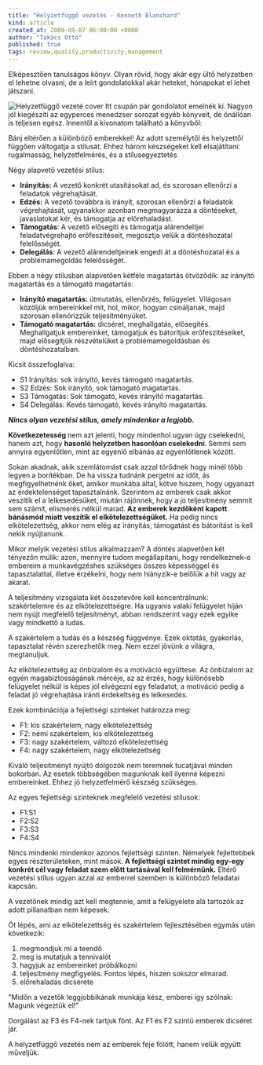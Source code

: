 ```yaml
---
title: "Helyzetfüggő vezetés - Kenneth Blanchard"
kind: article
created_at: 2009-09-07 06:00:00 +0000
author: "Takács Ottó"
published: true
tags: review,quality,productivity,management
---
```

Elképesztően tanulságos könyv. Olyan rövid, hogy akár egy ültő helyzetben el lehetne olvasni, de a leírt gondolatokkal akár heteket, hónapokat el lehet játszani.

<img src="/sites/default/files/helyzetfuggo-vezetes-cover.gif" alt="Helyzetfüggő vezeté cover" />
<!--break-->
Itt csupán pár gondolatot emelnék ki. Nagyon jól kiegészíti az egyperces menedzser sorozat egyéb könyveit, de önállóan is teljesen egész. Innentől a kivonatom található a könyvből:


Bánj eltérően a különböző emberekkel! Az adott személytől és helyzettől függően váltogatja a stílusát. Ehhez három készségeket kell elsajátítani:  rugalmasság, helyzetfelmérés, és a stílusegyeztetés

Négy alapvető vezetési stílus:

<ul>
    <li><strong>Irányítás:</strong> A vezető konkrét utasításokat ad, és szorosan ellenőrzi a feladatok végrehajtását.</li>
    <li><strong>Edzés:</strong> A vezető továbbra is irányít, szorosan ellenőrzi a feladatok végrehajtását, ugyanakkor azonban megmagyarázza a döntéseket, javaslatokat kér, és támogatja az előrehaladást.</li>
    <li><strong>Támogatás</strong>: A vezető elősegíti és támogatja alárendeltjei feladatvégrehajtó erőfeszítéseit, megosztja velük a döntéshozatal felelősségét.</li>
    <li><strong>Delegálás</strong>: A vezető alárendeltjeinek engedi át a döntéshozatal és a problémamegoldás felelősségét.</li>
</ul>

Ebben a négy stílusban alapvetően kétféle magatartás ötvöződik: az irányító magatartás és a támogató magatartás:

<ul>
    <li><strong>Irányító magatartás:</strong> útmutatás, ellenőrzés, felügyelet. Világosan közöljük embereinkkel mit, hol, mikor, hogyan  csináljanak, majd szorosan ellenőrizzük teljesítményüket.</li>
    <li><strong>Támogató magatartás:</strong> dicséret, meghallgatás, elősegítés. Meghallgatjuk embereinket, támogatjuk és bátorítjuk erőfeszítéseiket, majd elősegítjük részvételüket a problémamegoldásban és döntéshozatalban.</li>
</ul>

Kicsit összefoglalva:

<ul>
    <li>S1 Irányítás: sok irányító, kevés támogató magatartás.</li>
    <li>S2 Edzés: Sok irányító, sok támogató magatartás.</li>
    <li>S3 Támogatás: Sok támogató, kevés irányító magatartás.</li>
    <li>S4 Delegálás: Kevés támogató, kevés irányító magatartás.</li>
</ul>

<i><strong>Nincs olyan vezetési stílus, amely mindenkor a legjobb.</strong></i>

<strong>Következetesség </strong>nem azt jelenti, hogy mindenhol ugyan úgy cselekedni, hanem azt, hogy <strong>hasonló helyzetben hasonlóan cselekedni. </strong>Semmi sem annyira egyenlőtlen, mint az egyenlő elbánás az egyenlőtlenek között.

Sokan akadnak, akik szemlátomást csak azzal törődnek hogy minél több legyen a borítékban. De ha vissza tudnánk pergetni az időt, ás megfigyelhetnénk őket, amikor munkába által, kötve hiszem, hogy ugyanazt az érdektelenséget tapasztalnánk. Szerintem az emberek csak akkor veszítik el a lelkesedésüket, miután rájönnek, hogy a jó teljesítmény semmit sem számít, elismerés nélkül marad.<strong> Az emberek kezdőként kapott bánásmód miatt veszítik el elkötelezettségüket.</strong> Ha pedig nincs elkötelezettség, akkor nem elég az irányítás; támogatást és bátorítást is kell nekik nyújtanunk.

Mikor melyik vezetési stílus alkalmazzam? A döntés alapvetően két tényezőn múlik: azon, mennyire tudom megállapítani, hogy rendelkeznek-e embereim a munkavégzéshes szükséges összes képességgel és tapasztalattal, illetve érzékelni, hogy nem hiányzik-e belőlük a hit vagy az akarat.

A teljesítmény vizsgálata két összetevőre kell koncentrálnunk: szakértelemre és az elkötelezettségre. Ha ugyanis valaki felügyelet híján nem nyújt megfelelő teljesítményt, abban rendszerint vagy ezek egyike vagy mindkettő a ludas.

A szakértelem a tudás és a készség függvénye. Ezek oktatás, gyakorlás, tapasztalat révén szerezhetők meg. Nem ezzel jövünk a világra, megtanuljuk.

Az elkötelezettség az önbizalom és a motiváció együttese. Az önbizalom az egyén magabiztosságának mércéje, az az érzés, hogy különösebb felügyelet nélkül is képes jól elvégezni egy feladatot, a motiváció pedig a feladat jó végrehajtása iránti érdekeltség és lelkesedés.

Ezek kombinációja a fejlettségi szinteket határozza meg:

<ul>
    <li>F1: kis szakértelem, nagy elkötelezettség</li>
    <li>F2: némi szakértelem, kis elkötelezettség</li>
    <li>F3: nagy szakértelem, változó elkötelezettség</li>
    <li>F4: nagy szakértelem, nagy elkötelezettség</li>
</ul>

Kiváló teljesítményt nyújtó dolgozók nem teremnek tucatjával minden bokorban. Az esetek többségében magunknak kell ilyenné képezni embereinket. Ehhez jó helyzetfelmérő készség szükséges.

Az egyes fejlettségi szinteknek megfelelő vezetési stílusok:</p>
<ul>
    <li>F1:S1</li>
    <li>F2:S2</li>
    <li>F3:S3</li>
    <li>F4:S4</li>
</ul>

Nincs mindenki mindenkor azonos fejlettségi szinten. Némelyek fejlettebbek egyes részterületeken, mint mások.<strong> A fejlettségi szintet mindig egy-egy konkrét cél vagy feladat szem előtt tartásával kell felmérnünk.</strong> Eltérő vezetési stílus ugyan azzal az emberrel szemben is különböző feladatai kapcsán.

A vezetőnek mindig azt kell megtennie, amit a felügyelete alá tartozók az adott pillanatban nem képesek.

Öt lépés, ami az elkötelezettség és szakértelem fejlesztésében egymás után következik:
<ol>
    <li>megmondjuk mi a teendő</li>
    <li>meg is mutatjuk a tennivalót</li>
    <li>hagyjuk az embereinket próbálkozni</li>
    <li>teljesítmény megfigyelés. Fontos lépés, hiszen sokszor elmarad.</li>
    <li>előrehaladás dicsérete</li>
</ol>

&quot;Midőn a vezetők leggjobbikának munkája kész, emberei így szólnak: Magunk végeztük el!&quot;

Dorgálást az F3 és F4-nek tartjuk fönt. Az F1 és F2 szintü emberek dicséret jár.

A helyzetfüggő vezetés nem az emberek feje fölött, hanem velük együtt műveljük.

<div class='old-comments'></div>